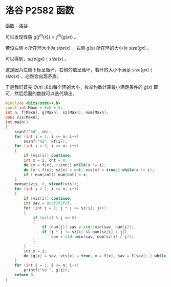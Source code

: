 # 洛谷 P2582 函数

[函数 - 洛谷](https://www.luogu.com.cn/problem/P2582)

可以发现性质 $g(f^m(x))=f^m(g(x))$ 。

若设左侧 $x$ 所在环大小为 $size(x)$ ，右侧 $g(x)$ 所在环的大小为 $size(gx)$ 。

可以得到，$size(gx)\mid size(x)$ 。

这是因为左侧下标呈循环，右侧的值呈循环，若环的大小不满足 $size(gx)\mid size(x)$ ，必然会出现矛盾。

于是我们首先 $O(n)$ 求出每个环的大小，枚举约数计算最小满足条件的 $g(x)$ 即可，然后后面的数就可以迭代填出。

```cpp
#include <bits/stdc++.h>
const int Maxn = 8e5 + 5;
int n, f[Maxn], g[Maxn], sz[Maxn], num[Maxn];
bool vis[Maxn];
int main()
{
    scanf("%d", &n);
    for (int i = 1; i <= n; i++)
        scanf("%d", &f[i]);
    for (int i = 1; i <= n; i++)
    {
        if (vis[i]) continue;
        int x = i, cnt = 0;
        do {x = f[x], ++cnt;} while(x != i);
        do {x = f[x]; sz[x] = cnt; vis[x] = true;} while(x != i);
        if (!num[cnt]) num[cnt] = x;
    }
    memset(vis, 0, sizeof(vis));
    for (int i = 1; i <= n; i++)
    {
        if (vis[i]) continue;
        int sav = 0x3f3f3f3f;
        for (int j = 1; j * j <= sz[i]; j++)
        {
            if (sz[i] % j == 0)
            {
                if (num[j]) sav = std::min(sav, num[j]);
                if (j * j != sz[i] && num[sz[i] / j])
                    sav = std::min(sav, num[sz[i] / j]);
            }
        }
        int x = i;
        do {g[x] = sav, vis[x] = true, x = f[x], sav = f[sav]; } while(x != i);
    }
    for (int i = 1; i <= n; i++)
        printf("%d ", g[i]);
    return 0;
}
```